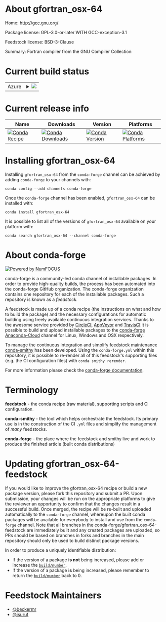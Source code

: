 About gfortran_osx-64
=====================

Home: http://gcc.gnu.org/

Package license: GPL-3.0-or-later WITH GCC-exception-3.1

Feedstock license: BSD-3-Clause

Summary: Fortran compiler from the GNU Compiler Collection



Current build status
====================


<table>
    
  <tr>
    <td>Azure</td>
    <td>
      <details>
        <summary>
          <a href="https://dev.azure.com/conda-forge/feedstock-builds/_build/latest?definitionId=6148&branchName=master">
            <img src="https://dev.azure.com/conda-forge/feedstock-builds/_apis/build/status/gfortran_osx-64-feedstock?branchName=master">
          </a>
        </summary>
        <table>
          <thead><tr><th>Variant</th><th>Status</th></tr></thead>
          <tbody><tr>
              <td>linux_64_cross_target_platformosx-64gfortran_version11.0.0macos_machinex86_64-apple-darwin13.4.0target_platformlinux-64</td>
              <td>
                <a href="https://dev.azure.com/conda-forge/feedstock-builds/_build/latest?definitionId=6148&branchName=master">
                  <img src="https://dev.azure.com/conda-forge/feedstock-builds/_apis/build/status/gfortran_osx-64-feedstock?branchName=master&jobName=linux&configuration=linux_64_cross_target_platformosx-64gfortran_version11.0.0macos_machinex86_64-apple-darwin13.4.0target_platformlinux-64" alt="variant">
                </a>
              </td>
            </tr><tr>
              <td>linux_64_cross_target_platformosx-64gfortran_version7.5.0macos_machinex86_64-apple-darwin13.4.0target_platformlinux-64</td>
              <td>
                <a href="https://dev.azure.com/conda-forge/feedstock-builds/_build/latest?definitionId=6148&branchName=master">
                  <img src="https://dev.azure.com/conda-forge/feedstock-builds/_apis/build/status/gfortran_osx-64-feedstock?branchName=master&jobName=linux&configuration=linux_64_cross_target_platformosx-64gfortran_version7.5.0macos_machinex86_64-apple-darwin13.4.0target_platformlinux-64" alt="variant">
                </a>
              </td>
            </tr><tr>
              <td>linux_64_cross_target_platformosx-64gfortran_version9.3.0macos_machinex86_64-apple-darwin13.4.0target_platformlinux-64</td>
              <td>
                <a href="https://dev.azure.com/conda-forge/feedstock-builds/_build/latest?definitionId=6148&branchName=master">
                  <img src="https://dev.azure.com/conda-forge/feedstock-builds/_apis/build/status/gfortran_osx-64-feedstock?branchName=master&jobName=linux&configuration=linux_64_cross_target_platformosx-64gfortran_version9.3.0macos_machinex86_64-apple-darwin13.4.0target_platformlinux-64" alt="variant">
                </a>
              </td>
            </tr><tr>
              <td>linux_64_cross_target_platformosx-arm64gfortran_version11.0.0macos_machinearm64-apple-darwin20.0.0target_platformlinux-64</td>
              <td>
                <a href="https://dev.azure.com/conda-forge/feedstock-builds/_build/latest?definitionId=6148&branchName=master">
                  <img src="https://dev.azure.com/conda-forge/feedstock-builds/_apis/build/status/gfortran_osx-64-feedstock?branchName=master&jobName=linux&configuration=linux_64_cross_target_platformosx-arm64gfortran_version11.0.0macos_machinearm64-apple-darwin20.0.0target_platformlinux-64" alt="variant">
                </a>
              </td>
            </tr><tr>
              <td>linux_64_cross_target_platformosx-arm64gfortran_version7.5.0macos_machinearm64-apple-darwin20.0.0target_platformlinux-64</td>
              <td>
                <a href="https://dev.azure.com/conda-forge/feedstock-builds/_build/latest?definitionId=6148&branchName=master">
                  <img src="https://dev.azure.com/conda-forge/feedstock-builds/_apis/build/status/gfortran_osx-64-feedstock?branchName=master&jobName=linux&configuration=linux_64_cross_target_platformosx-arm64gfortran_version7.5.0macos_machinearm64-apple-darwin20.0.0target_platformlinux-64" alt="variant">
                </a>
              </td>
            </tr><tr>
              <td>linux_64_cross_target_platformosx-arm64gfortran_version9.3.0macos_machinearm64-apple-darwin20.0.0target_platformlinux-64</td>
              <td>
                <a href="https://dev.azure.com/conda-forge/feedstock-builds/_build/latest?definitionId=6148&branchName=master">
                  <img src="https://dev.azure.com/conda-forge/feedstock-builds/_apis/build/status/gfortran_osx-64-feedstock?branchName=master&jobName=linux&configuration=linux_64_cross_target_platformosx-arm64gfortran_version9.3.0macos_machinearm64-apple-darwin20.0.0target_platformlinux-64" alt="variant">
                </a>
              </td>
            </tr><tr>
              <td>osx_64_cross_target_platformosx-64gfortran_version11.0.0macos_machinex86_64-apple-darwin13.4.0target_platformosx-64</td>
              <td>
                <a href="https://dev.azure.com/conda-forge/feedstock-builds/_build/latest?definitionId=6148&branchName=master">
                  <img src="https://dev.azure.com/conda-forge/feedstock-builds/_apis/build/status/gfortran_osx-64-feedstock?branchName=master&jobName=osx&configuration=osx_64_cross_target_platformosx-64gfortran_version11.0.0macos_machinex86_64-apple-darwin13.4.0target_platformosx-64" alt="variant">
                </a>
              </td>
            </tr><tr>
              <td>osx_64_cross_target_platformosx-64gfortran_version7.5.0macos_machinex86_64-apple-darwin13.4.0target_platformosx-64</td>
              <td>
                <a href="https://dev.azure.com/conda-forge/feedstock-builds/_build/latest?definitionId=6148&branchName=master">
                  <img src="https://dev.azure.com/conda-forge/feedstock-builds/_apis/build/status/gfortran_osx-64-feedstock?branchName=master&jobName=osx&configuration=osx_64_cross_target_platformosx-64gfortran_version7.5.0macos_machinex86_64-apple-darwin13.4.0target_platformosx-64" alt="variant">
                </a>
              </td>
            </tr><tr>
              <td>osx_64_cross_target_platformosx-64gfortran_version9.3.0macos_machinex86_64-apple-darwin13.4.0target_platformosx-64</td>
              <td>
                <a href="https://dev.azure.com/conda-forge/feedstock-builds/_build/latest?definitionId=6148&branchName=master">
                  <img src="https://dev.azure.com/conda-forge/feedstock-builds/_apis/build/status/gfortran_osx-64-feedstock?branchName=master&jobName=osx&configuration=osx_64_cross_target_platformosx-64gfortran_version9.3.0macos_machinex86_64-apple-darwin13.4.0target_platformosx-64" alt="variant">
                </a>
              </td>
            </tr><tr>
              <td>osx_64_cross_target_platformosx-arm64gfortran_version11.0.0macos_machinearm64-apple-darwin20.0.0target_platformosx-64</td>
              <td>
                <a href="https://dev.azure.com/conda-forge/feedstock-builds/_build/latest?definitionId=6148&branchName=master">
                  <img src="https://dev.azure.com/conda-forge/feedstock-builds/_apis/build/status/gfortran_osx-64-feedstock?branchName=master&jobName=osx&configuration=osx_64_cross_target_platformosx-arm64gfortran_version11.0.0macos_machinearm64-apple-darwin20.0.0target_platformosx-64" alt="variant">
                </a>
              </td>
            </tr><tr>
              <td>osx_64_cross_target_platformosx-arm64gfortran_version7.5.0macos_machinearm64-apple-darwin20.0.0target_platformosx-64</td>
              <td>
                <a href="https://dev.azure.com/conda-forge/feedstock-builds/_build/latest?definitionId=6148&branchName=master">
                  <img src="https://dev.azure.com/conda-forge/feedstock-builds/_apis/build/status/gfortran_osx-64-feedstock?branchName=master&jobName=osx&configuration=osx_64_cross_target_platformosx-arm64gfortran_version7.5.0macos_machinearm64-apple-darwin20.0.0target_platformosx-64" alt="variant">
                </a>
              </td>
            </tr><tr>
              <td>osx_64_cross_target_platformosx-arm64gfortran_version9.3.0macos_machinearm64-apple-darwin20.0.0target_platformosx-64</td>
              <td>
                <a href="https://dev.azure.com/conda-forge/feedstock-builds/_build/latest?definitionId=6148&branchName=master">
                  <img src="https://dev.azure.com/conda-forge/feedstock-builds/_apis/build/status/gfortran_osx-64-feedstock?branchName=master&jobName=osx&configuration=osx_64_cross_target_platformosx-arm64gfortran_version9.3.0macos_machinearm64-apple-darwin20.0.0target_platformosx-64" alt="variant">
                </a>
              </td>
            </tr><tr>
              <td>osx_arm64_cross_target_platformosx-arm64gfortran_version11.0.0macos_machinearm64-apple-darwin20.0.0target_platformosx-arm64</td>
              <td>
                <a href="https://dev.azure.com/conda-forge/feedstock-builds/_build/latest?definitionId=6148&branchName=master">
                  <img src="https://dev.azure.com/conda-forge/feedstock-builds/_apis/build/status/gfortran_osx-64-feedstock?branchName=master&jobName=osx&configuration=osx_arm64_cross_target_platformosx-arm64gfortran_version11.0.0macos_machinearm64-apple-darwin20.0.0target_platformosx-arm64" alt="variant">
                </a>
              </td>
            </tr>
          </tbody>
        </table>
      </details>
    </td>
  </tr>
</table>

Current release info
====================

| Name | Downloads | Version | Platforms |
| --- | --- | --- | --- |
| [![Conda Recipe](https://img.shields.io/badge/recipe-gfortran_osx--64-green.svg)](https://anaconda.org/conda-forge/gfortran_osx-64) | [![Conda Downloads](https://img.shields.io/conda/dn/conda-forge/gfortran_osx-64.svg)](https://anaconda.org/conda-forge/gfortran_osx-64) | [![Conda Version](https://img.shields.io/conda/vn/conda-forge/gfortran_osx-64.svg)](https://anaconda.org/conda-forge/gfortran_osx-64) | [![Conda Platforms](https://img.shields.io/conda/pn/conda-forge/gfortran_osx-64.svg)](https://anaconda.org/conda-forge/gfortran_osx-64) |

Installing gfortran_osx-64
==========================

Installing `gfortran_osx-64` from the `conda-forge` channel can be achieved by adding `conda-forge` to your channels with:

```
conda config --add channels conda-forge
```

Once the `conda-forge` channel has been enabled, `gfortran_osx-64` can be installed with:

```
conda install gfortran_osx-64
```

It is possible to list all of the versions of `gfortran_osx-64` available on your platform with:

```
conda search gfortran_osx-64 --channel conda-forge
```


About conda-forge
=================

[![Powered by NumFOCUS](https://img.shields.io/badge/powered%20by-NumFOCUS-orange.svg?style=flat&colorA=E1523D&colorB=007D8A)](http://numfocus.org)

conda-forge is a community-led conda channel of installable packages.
In order to provide high-quality builds, the process has been automated into the
conda-forge GitHub organization. The conda-forge organization contains one repository
for each of the installable packages. Such a repository is known as a *feedstock*.

A feedstock is made up of a conda recipe (the instructions on what and how to build
the package) and the necessary configurations for automatic building using freely
available continuous integration services. Thanks to the awesome service provided by
[CircleCI](https://circleci.com/), [AppVeyor](https://www.appveyor.com/)
and [TravisCI](https://travis-ci.com/) it is possible to build and upload installable
packages to the [conda-forge](https://anaconda.org/conda-forge)
[Anaconda-Cloud](https://anaconda.org/) channel for Linux, Windows and OSX respectively.

To manage the continuous integration and simplify feedstock maintenance
[conda-smithy](https://github.com/conda-forge/conda-smithy) has been developed.
Using the ``conda-forge.yml`` within this repository, it is possible to re-render all of
this feedstock's supporting files (e.g. the CI configuration files) with ``conda smithy rerender``.

For more information please check the [conda-forge documentation](https://conda-forge.org/docs/).

Terminology
===========

**feedstock** - the conda recipe (raw material), supporting scripts and CI configuration.

**conda-smithy** - the tool which helps orchestrate the feedstock.
                   Its primary use is in the construction of the CI ``.yml`` files
                   and simplify the management of *many* feedstocks.

**conda-forge** - the place where the feedstock and smithy live and work to
                  produce the finished article (built conda distributions)


Updating gfortran_osx-64-feedstock
==================================

If you would like to improve the gfortran_osx-64 recipe or build a new
package version, please fork this repository and submit a PR. Upon submission,
your changes will be run on the appropriate platforms to give the reviewer an
opportunity to confirm that the changes result in a successful build. Once
merged, the recipe will be re-built and uploaded automatically to the
`conda-forge` channel, whereupon the built conda packages will be available for
everybody to install and use from the `conda-forge` channel.
Note that all branches in the conda-forge/gfortran_osx-64-feedstock are
immediately built and any created packages are uploaded, so PRs should be based
on branches in forks and branches in the main repository should only be used to
build distinct package versions.

In order to produce a uniquely identifiable distribution:
 * If the version of a package **is not** being increased, please add or increase
   the [``build/number``](https://conda.io/docs/user-guide/tasks/build-packages/define-metadata.html#build-number-and-string).
 * If the version of a package **is** being increased, please remember to return
   the [``build/number``](https://conda.io/docs/user-guide/tasks/build-packages/define-metadata.html#build-number-and-string)
   back to 0.

Feedstock Maintainers
=====================

* [@beckermr](https://github.com/beckermr/)
* [@isuruf](https://github.com/isuruf/)

